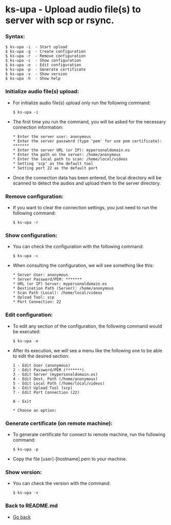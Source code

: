 ks-upa - Upload audio file(s) to server with scp or rsync.
==========================================================

### Syntax:

```shell
$ ks-upa -i  - Start upload
$ ks-upa -g  - Create configuration
$ ks-upa -r  - Remove configuration
$ ks-upa -c  - Show configuration
$ ks-upa -e  - Edit configuration
$ ks-upa -p  - Generate certificate
$ ks-upa -v  - Show version
$ ks-upa -h  - Show help
```

### Initialize audio file(s) upload:

  * For initialize audio file(s) upload only run the following command:
  
    ```shell
    $ ks-upa -i
    ````
    
  * The first time you run the command, you will be asked for the necessary connection information:

    ```shell
    * Enter the server user: anonymous
    * Enter the server password (type 'pem' for use pem certificate): *******
    * Enter the server URL (or IP): mypersonaldomain.es
    * Enter the path on the server: /home/anonymous
    * Enter the local path to scan: /home/local/videos
    * Setting 'scp' as the default tool
    * Setting port 22 as the default port
    ````

  * Once the connection data has been entered, the local directory will be scanned to detect the audios and upload them to the server directory.
    
### Remove configuration:

  * If you want to clear the connection settings, you just need to run the following command:
  
    ```shell
    $ ks-upa -r
    ````
    
### Show configuration:

  * You can check the configuration with the following command:
  
    ```shell
    $ ks-upa -c
    ````
    
  * When consulting the configuration, we will see something like this:

    ```shell
    * Server User: anonymous
    * Server Password/PEM: *******
    * URL (or IP) Server: mypersonaldomain.es
    * Destination Path (Server): /home/anonymous
    * Scan Path (Local): /home/local/videos
    * Upload Tool: scp
    * Port Connection: 22
    ````
    
### Edit configuration:

  * To edit any section of the configuration, the following command would be executed:

    ```shell
    $ ks-upa -e
    ````
    
  * After its execution, we will see a menu like the following one to be able to edit the desired section:
  
    ```shell
    1 - Edit User (anonymous)
    2 - Edit Password/PEM (*******)
    3 - Edit Server (mypersonaldomain.es)
    4 - Edit Dest. Path (/home/anonymous)
    5 - Edit Local Path (/home/local/videos)
    6 - Edit Upload Tool (scp)
    7 - Edit Port Connection (22)

    8 - Exit

    * Choose an option: 
    ````

### Generate certificate (on remote machine):

  * To generate certificate for connect to remote machine, run the following command:

    ```shell
    $ ks-upa -p
    ````
    
  * Copy the file [user]-[hostname].pem to your machine.

### Show version:

  * You can check the version with the command:
  
    ```shell
    $ ks-upa -v
    ````
    
### Back to README.md
    
* [Go back](/README.md)
  

